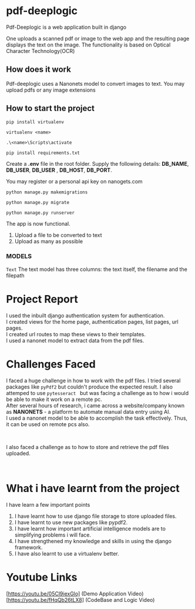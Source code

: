 # pdf-deeplogic


Pdf-Deeplogic is a web application built in django

One uploads a scanned pdf or image to the web app and the resulting page displays the text on the image. The functionality is based on Optical Character Technology(OCR)


## How does it work

Pdf-deeplogic uses a Nanonets model to convert 
images to text.
You may upload pdfs or any image extensions

## How to start the project
```
pip install virtualenv
```
```
virtualenv <name>
```
```
.\<name>\Scripts\activate
```
```
pip install requirements.txt
```

Create a **.env** file in the root folder.
Supply the following details: 
**DB_NAME**, **DB_USER**, **DB_USER** , **DB_HOST**, **DB_PORT**.

You may register or a personal api key on nanogets.com
```
python manage.py makemigrations
```
```
python manage.py migrate
```
```
python manage.py runserver
```

The app is now functional.
1. Upload a file to be converted to text
2. Upload as many as possible


### MODELS
```Text```
The text model has three columns: the text itself, the filename and the filepath

# Project Report
I used the inbuilt django authentication system for authentication.<br/>
I created views for the home page, authentication pages, list pages, url pages.<br/>
I created url routes to map these views to their templates.<br/>
I used a nanonet model to extract data from the pdf files.

# Challenges Faced
I faced a huge challenge in how to work with the pdf files.
I tried several packages like ```pyPdf2``` but couldn't produce the expected result.
I also attemped to use ```pytesseract ``` but was facing a challenge as to how i would be able to make it work on a remote pc.
<br/>
After several hours of research, i came across a website/company known as **NANONETS** - a platform to automate manual data entry using AI.
<br/>
I used a nanonet model to be able to accomplish the task effectively. Thus, it can be used on remote pcs also.

<br/>

I also faced a challenge as to how to store and retrieve the pdf files uploaded.
 
<br/>

# What i have learnt from the project
I have learn a few important points
1. I have learnt how to use django file storage to store uploaded files.
2. I have learnt to use new packages like pypdf2.
3. I have learnt how important artificial intelligence models are to simplifying problems i will face.
4. I have strengthened my knowledge and skills in using the django framework.
5. I have also learnt to use a virtualenv better.



# Youtube Links

[https://youtu.be/05Cl9iexGlo] (Demo Application Video)
[https://youtu.be/fHqQb26tLX8] (CodeBase and Logic Video)
